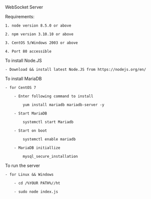 WebSocket Server

Requirements:

    1. node version 8.5.0 or above

    2. npm version 3.10.10 or above

    3. CentOS 5/Windows 2003 or above

    4. Port 80 accessible

To install Node.JS

    - Download && install latest Node.JS from https://nodejs.org/en/

To install MariaDB

    - for CentOS 7

        - Enter following command to install

            yum install mariadb mariadb-server -y

        - Start MariaDB

            systemctl start Mariadb

        - Start on boot

            systemctl enable mariadb

        - MariaDB initiallize

            mysql_secure_installation

To run the server

    - for Linux && Windows

        - cd /%YOUR PATH%//ht

        - sudo node index.js
